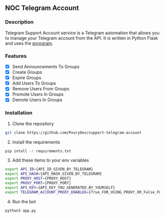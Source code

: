 ## NOC Telegram Account
### Description
Telegram Support Account service is a Telegram automation that allows you to manage your Telegram account from the API. It is written in Python Flask and uses the [pyrogram](https://docs.pyrogram.org).
### Features
- [x] Send Announcements To Groups
- [x] Create Groups
- [x] Expire Groups
- [x] Add Users To Groups
- [x] Remove Users From Groups
- [x] Promote Users In Groups
- [x] Demote Users In Groups

### Installation
1. Clone the repository
```bash
git clone https://github.com/PouryDev/support-telegram-account
```
2. Install the requirements
```bash
pip intall -r requirements.txt
```
3. Add these items to your env variables
```bash
export API_ID={API_ID_GIVEN_BY_TELEGRAM}
export API_HASH={API_HASH_GIVEN_BY_TELEGRAM}
export PROXY_HOST={PROXY_HOST}
export PROXY_PORT={PROXY_PORT}
export API_KEY={API_KEY_YOU_GENERATED_BY_YOURSELF}
export TELEGRAM_ACCOUNT_PROXY_ENABLED={True_FOR_USING_PROXY_OR_False_FOR_USING_SYSTEM_PROXY}
```
4. Run the bot
```bash
python3 app.py
```
